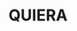 ---
lastmod: '2025-04-06T06:05:20+00:00'
latitude: -34.93244031
layout: suburb
longitude: 150.1954391
postcode: '2622'
state: NSW
title: QUIERA
url: /nsw/quiera/
---